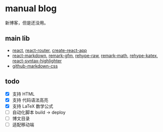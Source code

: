 # manual blog

新博客，但是还没用。

## main lib

- [react](https://github.com/facebook/react), [react-router](https://github.com/ReactTraining/react-router), [create-react-app](https://github.com/facebook/create-react-app)
- [react-markdown](https://github.com/remarkjs/react-markdown), [remark-gfm](https://github.com/remarkjs/remark-gfm), [rehype-raw](https://github.com/rehypejs/rehype-raw), [remark-math](https://github.com/remarkjs/remark-math), [rehype-katex](https://github.com/remarkjs/remark-math/tree/main/packages/rehype-katex), [react-syntax-highlighter](https://github.com/react-syntax-highlighter/react-syntax-highlighter)
- [github-markdown-css](https://github.com/sindresorhus/github-markdown-css)

## todo

* [x] 支持 HTML
* [x] 支持 代码语法高亮
* [x] 支持 LaTeX 数学公式
* [ ] 自动化脚本 build -> deploy
* [ ] 博文目录
* [ ] 适配移动端
